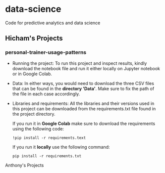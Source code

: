 # data-science
Code for predictive analytics and data science

## **Hicham's Projects**

### personal-trainer-usage-patterns
* Running the project:
To run this project and inspect results, kindly download the notebook file and run it either locally on Jupyter notebook or in Google Colab.

* Data:
In either ways, you would need to download the three CSV files that can be found in the **directory 'Data'**.
Make sure to fix the path of the file in each case accordingly.

* Libraries and requirements:
All the libraries and their versions used in this project can be downloaded from the requirements.txt file found in the project directory.

  If you run it in **Google Colab** make sure to download the requirements using the following code:

  ``` 
  !pip install -r requirements.text
  ```

  If you run it **locally** use the following command:

  ``` 
  pip install -r requirements.txt
  ```


Anthony's Projects
